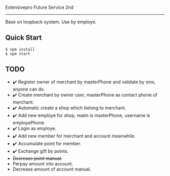 Extensivepro Future Service 2nd
***

Base on loopback system. Use by employe.

## Quick Start

```shell
$ npm install
$ npm start
```

## TODO

- :heavy_check_mark: Register owner of merchant by masterPhone and validate by sms, anyone can do.
- :heavy_check_mark: Create merchant by owner user, masterPhone as contact phone of merchant.
- :heavy_check_mark: Automatic create a shop which belong to merchant.
- :heavy_check_mark: Add new employe for shop, realm is masterPhone, username is employePhone.
- :heavy_check_mark: Login as employe.
- :heavy_check_mark: Add new member for merchant and account meanwhile.
- :heavy_check_mark: Accumulate point for member.
- :heavy_check_mark: Exchange gift by points.
- <del>Decrease point manual.</del>
- Perpay amount into account.
- Decrease amount of account manual.